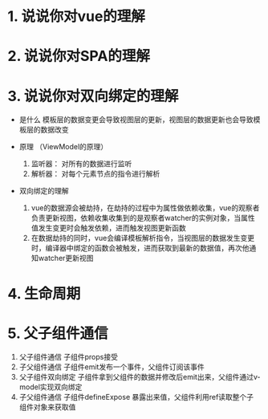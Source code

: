 # 1. 说说你对vue的理解

# 2. 说说你对SPA的理解

# 3. 说说你对双向绑定的理解
 - 是什么
    模板层的数据变更会导致视图层的更新，视图层的数据更新也会导致模板层的数据改变

 - 原理 （ViewModel的原理）
    1. 监听器： 对所有的数据进行监听
    2. 解析器： 对每个元素节点的指令进行解析

 - 双向绑定的理解
    1. vue的数据源会被劫持，在劫持的过程中为属性做依赖收集，vue的观察者负责更新视图，依赖收集收集到的是观察者watcher的实例对象，当属性值发生变更时会触发依赖，进而触发视图更新函数
    2. 在数据劫持的同时，vue会编译模板解析指令，当视图层的数据发生变更时，编译器中绑定的函数会被触发，进而获取到最新的数据值，再次他通知watcher更新视图

# 4. 生命周期

# 5. 父子组件通信
   1. 父子组件通信 子组件props接受
   2. 子父组件通信 子组件emit发布一个事件，父组件订阅该事件
   3. 父子组件双向绑定 子组件拿到父组件的数据并修改后emit出来，父组件通过v-model实现双向绑定
   4. 子父组件通信 子组件defineExpose 暴露出来值，父组件利用ref读取整个子组件对象来获取值
